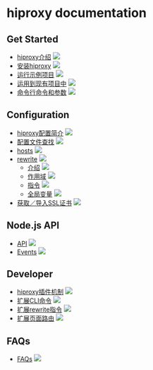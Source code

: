 # hiproxy documentation

## Get Started

* [hiproxy介绍](https://github.com/hiproxy/hiproxy/blob/master/doc/get_started/introduction.md) ![](http://progressed.io/bar/0)
* [安装hiproxy](https://github.com/hiproxy/hiproxy/blob/master/doc/get_started/installation.md) ![](http://progressed.io/bar/90)
* [运行示例项目](https://github.com/hiproxy/hiproxy/blob/master/doc/get_started/run_example.md) ![](http://progressed.io/bar/90)
* [运用到现有项目中](https://github.com/hiproxy/hiproxy/blob/master/doc/get_started/play_with_your_project.md) ![](http://progressed.io/bar/0)
* [命令行命令和参数](https://github.com/hiproxy/hiproxy/blob/master/doc/get_started/cli_options.md) ![](http://progressed.io/bar/0)


## Configuration

* [hiproxy配置简介](https://github.com/hiproxy/hiproxy/blob/master/doc/configuration/introduction.md) ![](http://progressed.io/bar/0)
* [配置文件查找](https://github.com/hiproxy/hiproxy/blob/master/doc/configuration/find_conf.md) ![](http://progressed.io/bar/0)
* [hosts](https://github.com/hiproxy/hiproxy/blob/master/doc/configuration/hosts.md) ![](http://progressed.io/bar/90)
* [rewrite](https://github.com/hiproxy/hiproxy/blob/master/doc/configuration/rewrite.md) ![](http://progressed.io/bar/70)
  * [介绍](https://github.com/hiproxy/hiproxy/blob/master/doc/configuration/rewrite_introduction.md) ![](http://progressed.io/bar/90)
  * [作用域](https://github.com/hiproxy/hiproxy/blob/master/doc/configuration/rewrite_scope.md) ![](http://progressed.io/bar/100)
  * [指令](https://github.com/hiproxy/hiproxy/blob/master/doc/configuration/rewrite_directive.md) ![](http://progressed.io/bar/90)
  * [全局变量](https://github.com/hiproxy/hiproxy/blob/master/doc/configuration/rewrite_global_variable.md) ![](http://progressed.io/bar/0)
* [获取／导入SSL证书](https://github.com/hiproxy/hiproxy/blob/master/doc/configuration/ssl_certificate.md) ![](http://progressed.io/bar/0)


## Node.js API

* [API](https://github.com/hiproxy/hiproxy/blob/master/doc/api/api.md) ![](http://progressed.io/bar/90)
* [Events](https://github.com/hiproxy/hiproxy/blob/master/doc/api/events.md) ![](http://progressed.io/bar/90)

## Developer

* [hiproxy插件机制](https://github.com/hiproxy/hiproxy/blob/master/doc/developer/plugin.md) ![](http://progressed.io/bar/95)
* [扩展CLI命令](https://github.com/hiproxy/hiproxy/blob/master/doc/developer/cli_command.md) ![](http://progressed.io/bar/95)
* [扩展rewrite指令](https://github.com/hiproxy/hiproxy/blob/master/doc/developer/rewrite_directive.md) ![](http://progressed.io/bar/95)
* [扩展页面路由](https://github.com/hiproxy/hiproxy/blob/master/doc/developer/route.md) ![](http://progressed.io/bar/95)

## FAQs

* [FAQs](https://github.com/hiproxy/hiproxy/blob/master/doc/faqs.md) ![](http://progressed.io/bar/20)
